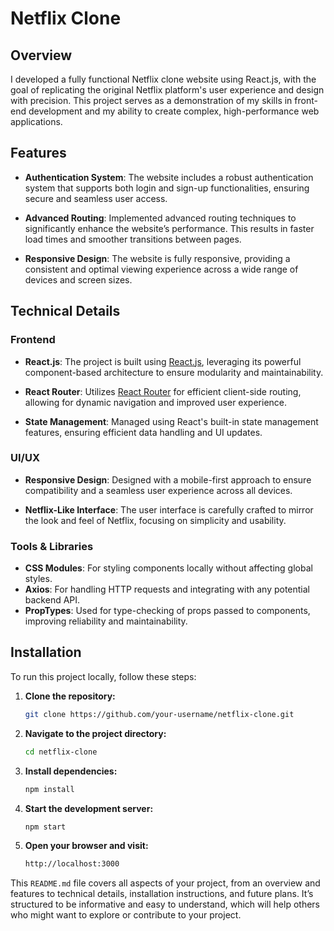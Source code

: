 # Netflix Clone

## Overview

I developed a fully functional Netflix clone website using React.js, with the goal of replicating the original Netflix platform's user experience and design with precision. This project serves as a demonstration of my skills in front-end development and my ability to create complex, high-performance web applications.

## Features

- **Authentication System**: The website includes a robust authentication system that supports both login and sign-up functionalities, ensuring secure and seamless user access.
  
- **Advanced Routing**: Implemented advanced routing techniques to significantly enhance the website’s performance. This results in faster load times and smoother transitions between pages.

- **Responsive Design**: The website is fully responsive, providing a consistent and optimal viewing experience across a wide range of devices and screen sizes.

## Technical Details

### Frontend

- **React.js**: The project is built using [React.js](https://reactjs.org/), leveraging its powerful component-based architecture to ensure modularity and maintainability.
  
- **React Router**: Utilizes [React Router](https://reactrouter.com/) for efficient client-side routing, allowing for dynamic navigation and improved user experience.
  
- **State Management**: Managed using React's built-in state management features, ensuring efficient data handling and UI updates.

### UI/UX

- **Responsive Design**: Designed with a mobile-first approach to ensure compatibility and a seamless user experience across all devices.
  
- **Netflix-Like Interface**: The user interface is carefully crafted to mirror the look and feel of Netflix, focusing on simplicity and usability.

### Tools & Libraries

- **CSS Modules**: For styling components locally without affecting global styles.
- **Axios**: For handling HTTP requests and integrating with any potential backend API.
- **PropTypes**: Used for type-checking of props passed to components, improving reliability and maintainability.

## Installation

To run this project locally, follow these steps:

1. **Clone the repository:**
   ```bash
   git clone https://github.com/your-username/netflix-clone.git

2. **Navigate to the project directory:**
   ```bash
   cd netflix-clone

3. **Install dependencies:**
   ```bash
   npm install

4. **Start the development server:**
   ```bash
   npm start

5. **Open your browser and visit:**
   ```bash
   http://localhost:3000


This `README.md` file covers all aspects of your project, from an overview and features to technical details, installation instructions, and future plans. It’s structured to be informative and easy to understand, which will help others who might want to explore or contribute to your project.

